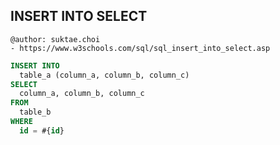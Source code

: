## INSERT INTO SELECT

```
@author: suktae.choi
- https://www.w3schools.com/sql/sql_insert_into_select.asp
```

```sql
INSERT INTO
  table_a (column_a, column_b, column_c)
SELECT
  column_a, column_b, column_c
FROM
  table_b
WHERE
  id = #{id}
```
